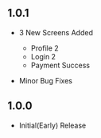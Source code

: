 ## 1.0.1

- 3 New Screens Added

  - Profile 2
  - Login 2
  - Payment Success

- Minor Bug Fixes

## 1.0.0

- Initial(Early) Release
